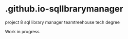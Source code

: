 # .github.io-sqllbrarymanager
project 8 sql library manager teamtreehouse tech degree 


Work in progress
